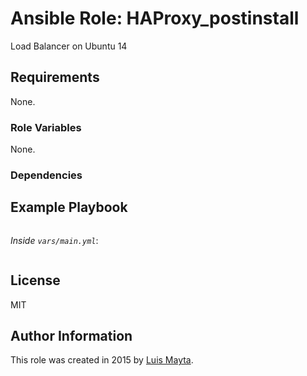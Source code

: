 # Ansible Role: HAProxy_postinstall

Load Balancer on Ubuntu 14

## Requirements

None.

### Role Variables

None.

### Dependencies


## Example Playbook

```yml
```

*Inside `vars/main.yml`*:

```yml
```

## License

MIT

## Author Information

This role was created in 2015 by [Luis Mayta](http://github.com/luismayta).
